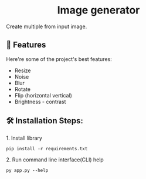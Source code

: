 <h1 align="center" id="title">Image generator</h1>

<p id="description">Create multiple from input image.</p>

<h2>🧐 Features</h2>

Here're some of the project's best features:

- Resize
- Noise
- Blur
- Rotate
- Flip (horizontal vertical)
- Brightness - contrast

<h2>🛠️ Installation Steps:</h2>

<p>1. Install library</p>

```
pip install -r requirements.txt
```

<p>2. Run command line interface(CLI) help</p>

```
py app.py --help
```
